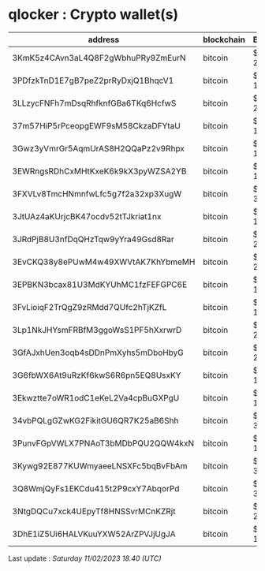 # qlocker : Crypto wallet(s)

| address | blockchain | Balance |
|---|---|---|
| 3KmK5z4CAvn3aL4Q8F2gWbhuPRy9ZmEurN | bitcoin | $ 26961 |
| 3PDfzkTnD1E7gB7peZ2prRyDxjQ1BhqcV1 | bitcoin | $ 18044 |
| 3LLzycFNFh7mDsqRhfknfGBa6TKq6HcfwS | bitcoin | $ 22483 |
| 37m57HiP5rPceopgEWF9sM58CkzaDFYtaU | bitcoin | $ 15201 |
| 3Gwz3yVmrGr5AqmUrAS8H2QQaPz2v9Rhpx | bitcoin | $ 14375 |
| 3EWRngsRDhCxMHtKxeK6k9kX3pyWZSA2YB | bitcoin | $ 14975 |
| 3FXVLv8TmcHNmnfwLfc5g7f2a32xp3XugW | bitcoin | $ 31358 |
| 3JtUAz4aKUrjcBK47ocdv52tTJkriat1nx | bitcoin | $ 13834 |
| 3JRdPjB8U3nfDqQHzTqw9yYra49Gsd8Rar | bitcoin | $ 29892 |
| 3EvCKQ38y8ePUwM4w49XWVtAK7KhYbmeMH | bitcoin | $ 24193 |
| 3EPBKN3bcax81U3MdKYUhMC1fzFEFGPC6E | bitcoin | $ 14800 |
| 3FvLioiqF2TrQgZ9zRMdd7QUfc2hTjKZfL | bitcoin | $ 10508 |
| 3Lp1NkJHYsmFRBfM3ggoWsS1PF5hXxrwrD | bitcoin | $ 26524 |
| 3GfAJxhUen3oqb4sDDnPmXyhs5mDboHbyG | bitcoin | $ 29760 |
| 3G6fbWX6At9uRzKf6kwS6R6pn5EQ8UsxKY | bitcoin | $ 16603 |
| 3Ekwztte7oWR1odC1eKeL2Va4cpBuGXPgU | bitcoin | $ 15266 |
| 34vbPQLgGZwKG2FikitGU6QR7K25aB6Shh | bitcoin | $ 38439 |
| 3PunvFGpVWLX7PNAoT3bMDbPQU2QQW4kxN | bitcoin | $ 13613 |
| 3Kywg92E877KUWmyaeeLNSXFc5bqBvFbAm | bitcoin | $ 32651 |
| 3Q8WmjQyFs1EKCdu415t2P9cxY7AbqorPd | bitcoin | $ 30743 |
| 3NtgDQCu7xck4UEpyTf8HNSSvrMCnKZRjt | bitcoin | $ 21144 |
| 3DhE1iZ5Ui6HALVKuuYXW52ArZPVJjUgJA | bitcoin | $ 16835 |

Last update : _Saturday 11/02/2023 18.40 (UTC)_

